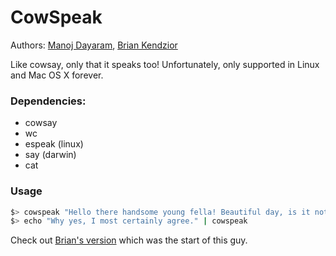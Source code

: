 CowSpeak
========

Authors: [Manoj Dayaram](https://github.com/mdayaram), [Brian Kendzior](https://github.com/bkendzior)

Like cowsay, only that it speaks too!  Unfortunately, only supported in Linux and Mac OS X forever.

### Dependencies:
 * cowsay
 * wc
 * espeak (linux)
 * say (darwin)
 * cat

### Usage

``` bash
$> cowspeak "Hello there handsome young fella! Beautiful day, is it not?"
$> echo "Why yes, I most certainly agree." | cowspeak
```

Check out [Brian's version](https://github.com/bkendzior/briangle-bashrc/blob/master/.bashrc#L86) which was the start of this guy.
